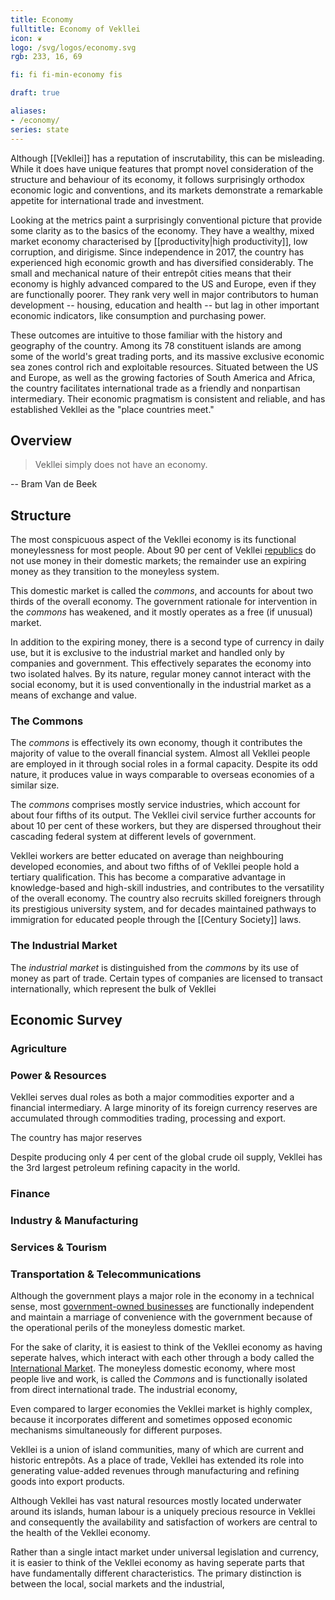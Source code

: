 ```yaml
---
title: Economy
fulltitle: Economy of Vekllei
icon: ❦
logo: /svg/logos/economy.svg
rgb: 233, 16, 69

fi: fi fi-min-economy fis

draft: true

aliases:
- /economy/
series: state
---
```


Although [[Vekllei]] has a reputation of inscrutability, this can be misleading. While it does have unique features that prompt novel consideration of the structure and behaviour of its economy, it follows surprisingly orthodox economic logic and conventions, and its markets demonstrate a remarkable appetite for international trade and investment.

Looking at the metrics paint a surprisingly conventional picture that provide some clarity as to the basics of the economy. They have a wealthy, mixed market economy characterised by [[productivity|high productivity]], low corruption, and dirigisme. Since independence in 2017, the country has experienced high economic growth and has diversified considerably. The small and mechanical nature of their entrepôt cities means that their economy is highly advanced compared to the US and Europe, even if they are functionally poorer. They rank very well in major contributors to human development -- housing, education and health -- but lag in other important economic indicators, like consumption and purchasing power.

These outcomes are intuitive to those familiar with the history and geography of the country. Among its 78 constituent islands are among some of the world's great trading ports, and its massive exclusive economic sea zones control rich and exploitable resources. Situated between the US and Europe, as well as the growing factories of South America and Africa, the country facilitates international trade as a friendly and nonpartisan intermediary. Their economic pragmatism is consistent and reliable, and has established Vekllei as the "place countries meet."

## Overview

> Vekllei simply does not have an economy.

-- Bram Van de Beek

## Structure

The most conspicuous aspect of the Vekllei economy is its functional moneylessness for most people. About 90 per cent of Vekllei [republics](/republics/) do not use money in their domestic markets; the remainder use an expiring money as they transition to the moneyless system.

This domestic market is called the *commons*, and accounts for about two thirds of the overall economy. The government rationale for intervention in the *commons* has weakened, and it mostly operates as a free (if unusual) market.

In addition to the expiring money, there is a second type of currency in daily use, but it is exclusive to the industrial market and handled only by companies and government. This effectively separates the economy into two isolated halves. By its nature, regular money cannot interact with the social economy, but it is used conventionally in the industrial market as a means of exchange and value.

### The Commons

The *commons* is effectively its own economy, though it contributes the majority of value to the overall financial system. Almost all Vekllei people are employed in it through social roles in a formal capacity. Despite its odd nature, it produces value in ways comparable to overseas economies of a similar size.

The *commons* comprises mostly service industries, which account for about four fifths of its output. The Vekllei civil service further accounts for about 10 per cent of these workers, but they are dispersed throughout their cascading federal system at different levels of government.

Vekllei workers are better educated on average than neighbouring developed economies, and about two fifths of of Vekllei people hold a tertiary qualification. This has become a comparative advantage in knowledge-based and high-skill industries, and contributes to the versatility of the overall economy. The country also recruits skilled foreigners through its prestigious university system, and for decades maintained pathways to immigration for educated people through the [[Century Society]] laws.

### The Industrial Market

The *industrial market* is distinguished from the *commons* by its use of money as part of trade. Certain types of companies are licensed to transact internationally, which represent the bulk of Vekllei

## Economic Survey

### Agriculture

### Power & Resources

Vekllei serves dual roles as both a major commodities exporter and a financial intermediary. A large minority of its foreign currency reserves are accumulated through commodities trading, processing and export.

The country has major reserves

Despite producing only 4 per cent of the global crude oil supply, Vekllei has the 3rd largest petroleum refining capacity in the world.

### Finance

### Industry & Manufacturing

### Services & Tourism

### Transportation & Telecommunications


Although the government plays a major role in the economy in a technical sense, most [government-owned businesses](state-industry) are functionally independent and maintain a marriage of convenience with the government because of the operational perils of the moneyless domestic market.

For the sake of clarity, it is easiest to think of the Vekllei economy as having seperate halves, which interact with each other through a body called the [International Market](finance). The moneyless domestic economy, where most people live and work, is called the *Commons* and is functionally isolated from direct international trade. The industrial economy,

Even compared to larger economies the Vekllei market is highly complex, because it incorporates different and sometimes opposed economic mechanisms simultaneously for different purposes.

Vekllei is a union of island communities, many of which are current and historic entrepôts. As a place of trade, Vekllei has extended its role into generating value-added revenues through manufacturing and refining goods into export products.

Although Vekllei has vast natural resources mostly located underwater around its islands, human labour is a uniquely precious resource in Vekllei and consequently the availability and satisfaction of workers are central to the health of the Vekllei economy.

Rather than a single intact market under universal legislation and currency, it is easier to think of the Vekllei economy as having seperate parts that have fundamentally different characteristics. The primary distinction is between the local, social markets and the industrial,


